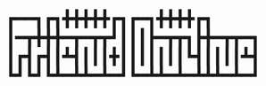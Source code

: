 ┏━━┓┏┓╋╋╋╋╋┏┓┏━┓╋╋╋╋┏┓
┃━┳╋╋╋━┳━┳┳┛┃┃┃┣━┳┳┓┣╋━┳┳━┓
┃┏┫┏┫┃┻┫┃┃┃╋┃┃┃┃┃┃┃┗┫┃┃┃┃┻┫
┗┛┗┛┗┻━┻┻━┻━┛┗━┻┻━┻━┻┻┻━┻━┛
============
